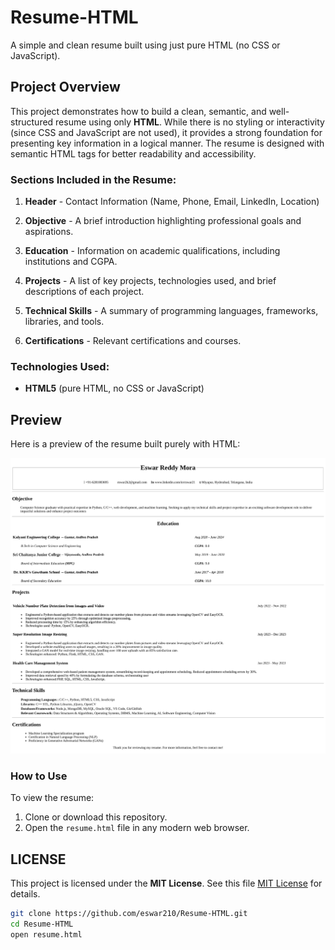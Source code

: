 # Resume-HTML
A simple and clean resume built using just pure HTML (no CSS or JavaScript).

## Project Overview

This project demonstrates how to build a clean, semantic, and well-structured resume using only **HTML**. While there is no styling or interactivity (since CSS and JavaScript are not used), it provides a strong foundation for presenting key information in a logical manner. The resume is designed with semantic HTML tags for better readability and accessibility.

### Sections Included in the Resume:

1. **Header** - Contact Information (Name, Phone, Email, LinkedIn, Location)
   
2. **Objective** - A brief introduction highlighting professional goals and aspirations.
   
3. **Education** - Information on academic qualifications, including institutions and CGPA.
   
4. **Projects** - A list of key projects, technologies used, and brief descriptions of each project.
   
5. **Technical Skills** - A summary of programming languages, frameworks, libraries, and tools.
   
6. **Certifications** - Relevant certifications and courses.

### Technologies Used:

- **HTML5** (pure HTML, no CSS or JavaScript)

## Preview
Here is a preview of the resume built purely with HTML:

![Resume Preview](preview.jpg)

  
### How to Use

To view the resume:

1. Clone or download this repository.
2. Open the `resume.html` file in any modern web browser.

## LICENSE
This project is licensed under the **MIT License**. See this file [MIT License](LICENSE) for details.


```bash
git clone https://github.com/eswar210/Resume-HTML.git
cd Resume-HTML
open resume.html

